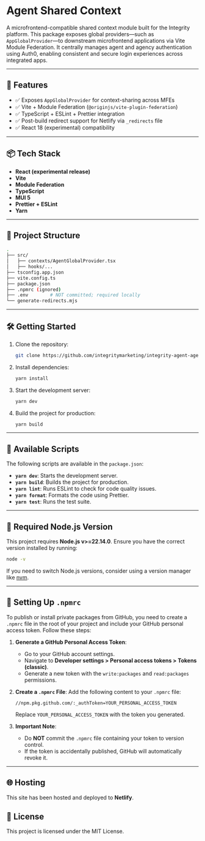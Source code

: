 # Agent Shared Context

A microfrontend-compatible shared context module built for the Integrity platform. This package exposes global providers—such as `AppGlobalProvider`—to downstream microfrontend applications via Vite Module Federation. It centrally manages agent and agency authentication using Auth0, enabling consistent and secure login experiences across integrated apps.

---

## 🚀 Features

- ✅ Exposes `AppGlobalProvider` for context-sharing across MFEs
- ✅ Vite + Module Federation (`@originjs/vite-plugin-federation`)
- ✅ TypeScript + ESLint + Prettier integration
- ✅ Post-build redirect support for Netlify via `_redirects` file
- ✅ React 18 (experimental) compatibility

---

## 📦 Tech Stack

- **React (experimental release)**
- **Vite**
- **Module Federation**
- **TypeScript**
- **MUI 5**
- **Prettier + ESLint**
- **Yarn**

---

## 🧱 Project Structure

```bash
.
├── src/
│   ├── contexts/AgentGlobalProvider.tsx
│   ├── hooks/...
├── tsconfig.app.json
├── vite.config.ts
├── package.json
├── .npmrc (ignored)
├── .env        # NOT committed; required locally
└── generate-redirects.mjs
```

---

## 🛠️ Getting Started

1. Clone the repository:
   ```bash
   git clone https://github.com/integritymarketing/integrity-agent-agency-host
   ```
2. Install dependencies:
   ```bash
   yarn install
   ```
3. Start the development server:
   ```bash
   yarn dev
   ```
4. Build the project for production:
   ```bash
   yarn build
   ```

---

## 📜 Available Scripts

The following scripts are available in the `package.json`:

- **`yarn dev`**: Starts the development server.
- **`yarn build`**: Builds the project for production.
- **`yarn lint`**: Runs ESLint to check for code quality issues.
- **`yarn format`**: Formats the code using Prettier.
- **`yarn test`**: Runs the test suite.

---

## 🔧 Required Node.js Version

This project requires **Node.js v>=22.14.0**. Ensure you have the correct version installed by running:

```bash
node -v
```

If you need to switch Node.js versions, consider using a version manager like [nvm](https://github.com/nvm-sh/nvm).

---

## 🔑 Setting Up `.npmrc`

To publish or install private packages from GitHub, you need to create a `.npmrc` file in the root of your project and include your GitHub personal access token. Follow these steps:

1. **Generate a GitHub Personal Access Token**:

   - Go to your GitHub account settings.
   - Navigate to **Developer settings > Personal access tokens > Tokens (classic)**.
   - Generate a new token with the `write:packages` and `read:packages` permissions.

2. **Create a `.npmrc` File**:
   Add the following content to your `.npmrc` file:

   ```plaintext
   //npm.pkg.github.com/:_authToken=YOUR_PERSONAL_ACCESS_TOKEN
   ```

   Replace `YOUR_PERSONAL_ACCESS_TOKEN` with the token you generated.

3. **Important Note**:
   - Do **NOT** commit the `.npmrc` file containing your token to version control.
   - If the token is accidentally published, GitHub will automatically revoke it.

---

## 🌐 Hosting

This site has been hosted and deployed to **Netlify**.

## 📄 License

This project is licensed under the MIT License.
